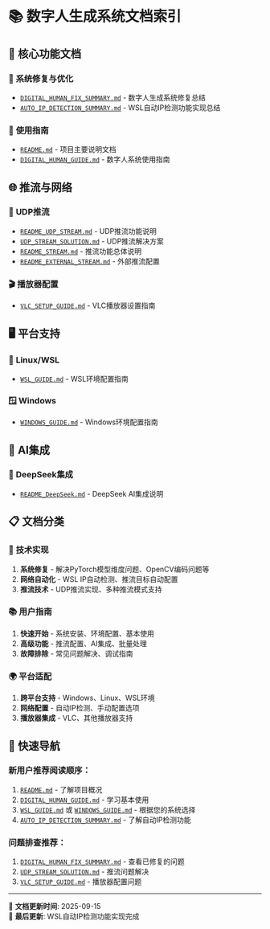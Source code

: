 # 📚 数字人生成系统文档索引

## 🎯 **核心功能文档**

### 🔧 **系统修复与优化**
- [`DIGITAL_HUMAN_FIX_SUMMARY.md`](./DIGITAL_HUMAN_FIX_SUMMARY.md) - 数字人生成系统修复总结
- [`AUTO_IP_DETECTION_SUMMARY.md`](./AUTO_IP_DETECTION_SUMMARY.md) - WSL自动IP检测功能实现总结

### 📖 **使用指南**
- [`README.md`](./README.md) - 项目主要说明文档
- [`DIGITAL_HUMAN_GUIDE.md`](./DIGITAL_HUMAN_GUIDE.md) - 数字人系统使用指南

## 🌐 **推流与网络**

### 🚀 **UDP推流**
- [`README_UDP_STREAM.md`](./README_UDP_STREAM.md) - UDP推流功能说明
- [`UDP_STREAM_SOLUTION.md`](./UDP_STREAM_SOLUTION.md) - UDP推流解决方案
- [`README_STREAM.md`](./README_STREAM.md) - 推流功能总体说明
- [`README_EXTERNAL_STREAM.md`](./README_EXTERNAL_STREAM.md) - 外部推流配置

### 🎬 **播放器配置**
- [`VLC_SETUP_GUIDE.md`](./VLC_SETUP_GUIDE.md) - VLC播放器设置指南

## 🖥️ **平台支持**

### 🐧 **Linux/WSL**
- [`WSL_GUIDE.md`](./WSL_GUIDE.md) - WSL环境配置指南

### 🪟 **Windows**
- [`WINDOWS_GUIDE.md`](./WINDOWS_GUIDE.md) - Windows环境配置指南

## 🤖 **AI集成**

### 🧠 **DeepSeek集成**
- [`README_DeepSeek.md`](./README_DeepSeek.md) - DeepSeek AI集成说明

## 📋 **文档分类**

### 🔧 **技术实现**
1. **系统修复** - 解决PyTorch模型维度问题、OpenCV编码问题等
2. **网络自动化** - WSL IP自动检测、推流目标自动配置
3. **推流技术** - UDP推流实现、多种推流模式支持

### 📚 **用户指南**
1. **快速开始** - 系统安装、环境配置、基本使用
2. **高级功能** - 推流配置、AI集成、批量处理
3. **故障排除** - 常见问题解决、调试指南

### 🌍 **平台适配**
1. **跨平台支持** - Windows、Linux、WSL环境
2. **网络配置** - 自动IP检测、手动配置选项
3. **播放器集成** - VLC、其他播放器支持

## 🎯 **快速导航**

### 新用户推荐阅读顺序：
1. [`README.md`](./README.md) - 了解项目概况
2. [`DIGITAL_HUMAN_GUIDE.md`](./DIGITAL_HUMAN_GUIDE.md) - 学习基本使用
3. [`WSL_GUIDE.md`](./WSL_GUIDE.md) 或 [`WINDOWS_GUIDE.md`](./WINDOWS_GUIDE.md) - 根据您的系统选择
4. [`AUTO_IP_DETECTION_SUMMARY.md`](./AUTO_IP_DETECTION_SUMMARY.md) - 了解自动IP检测功能

### 问题排查推荐：
1. [`DIGITAL_HUMAN_FIX_SUMMARY.md`](./DIGITAL_HUMAN_FIX_SUMMARY.md) - 查看已修复的问题
2. [`UDP_STREAM_SOLUTION.md`](./UDP_STREAM_SOLUTION.md) - 推流问题解决
3. [`VLC_SETUP_GUIDE.md`](./VLC_SETUP_GUIDE.md) - 播放器配置问题

---

📝 **文档更新时间**: 2025-09-15  
🔄 **最后更新**: WSL自动IP检测功能实现完成